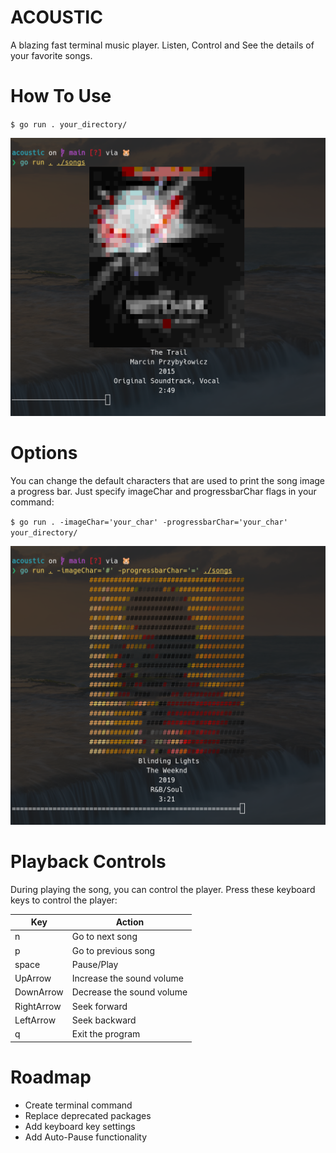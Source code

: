 # ACOUSTIC
A blazing fast terminal music player.
Listen, Control and See the details of your favorite songs.

# How To Use
`$ go run . your_directory/`

![alt text](images/Screenshot%20from%202024-03-27%2002-37-23.png)

# Options
You can change the default characters that are used to print the song image a progress bar. Just specify imageChar and progressbarChar flags in your command:

`$ go run . -imageChar='your_char' -progressbarChar='your_char' your_directory/`

![alt text](images/Screenshot%20from%202024-03-27%2002-44-06.png)

# Playback Controls
During playing the song, you can control the player. Press these keyboard keys to control the player:

| Key         | Action                    |
| ----------- | ------------------------- |
| n           | Go to next song           |
| p           | Go to previous song       |
| space       | Pause/Play                |
| UpArrow     | Increase the sound volume |
| DownArrow   | Decrease the sound volume |
| RightArrow  | Seek forward              |
| LeftArrow   | Seek backward             |
| q           | Exit the program          |

# Roadmap
- Create terminal command
- Replace deprecated packages
- Add keyboard key settings
- Add Auto-Pause functionality